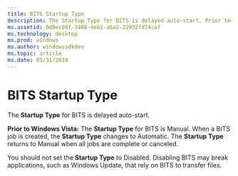 ```yaml
---
title: BITS Startup Type
description: The Startup Type for BITS is delayed auto-start. Prior to Windows Vista   The Startup Type for BITS is Manual. When a BITS job is created, the Startup Type changes to Automatic. The Startup Type returns to Manual when all jobs are complete or canceled.
ms.assetid: 0d9ec60f-3488-4eb2-a6a2-22932fd74caf
ms.technology: desktop
ms.prod: windows
ms.author: windowssdkdev
ms.topic: article
ms.date: 05/31/2018
---
```


# BITS Startup Type

The **Startup Type** for BITS is delayed auto-start.

**Prior to Windows Vista:** The **Startup Type** for BITS is Manual. When a BITS job is created, the **Startup Type** changes to Automatic. The **Startup Type** returns to Manual when all jobs are complete or canceled.

You should not set the **Startup Type** to Disabled. Disabling BITS may break applications, such as Windows Update, that rely on BITS to transfer files.

 

 




